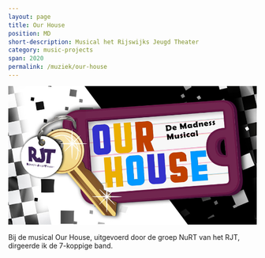 ```yaml
---
layout: page
title: Our House
position: MD
short-description: Musical het Rijswijks Jeugd Theater
category: music-projects
span: 2020
permalink: /muziek/our-house
---
```


<img src="/assets/our-house/nurt-our-house.jpg">

Bij de musical Our House, uitgevoerd door de groep NuRT van het RJT, 
dirgeerde ik de 7-koppige band. 


